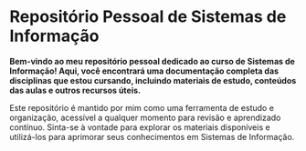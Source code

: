 # Repositório Pessoal de Sistemas de Informação 

**Bem-vindo ao meu repositório pessoal dedicado ao curso de Sistemas de Informação! Aqui, você encontrará uma documentação completa das disciplinas que estou cursando, incluindo materiais de estudo, conteúdos das aulas e outros recursos úteis.**

Este repositório é mantido por mim como uma ferramenta de estudo e organização, acessível a qualquer momento para revisão e aprendizado contínuo. Sinta-se à vontade para explorar os materiais disponíveis e utilizá-los para aprimorar seus conhecimentos em Sistemas de Informação.
